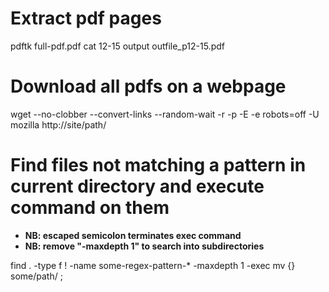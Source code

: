 # Extract pdf pages
pdftk full-pdf.pdf cat 12-15 output outfile_p12-15.pdf

# Download all pdfs on a webpage
wget --no-clobber --convert-links --random-wait -r -p -E -e robots=off -U mozilla http://site/path/

# Find files not matching a pattern in current directory and execute command on them
* **NB: escaped semicolon terminates exec command**
* **NB: remove "-maxdepth 1" to search into subdirectories**

find . -type f ! -name some-regex-pattern-* -maxdepth 1 -exec mv {} some/path/ \;
